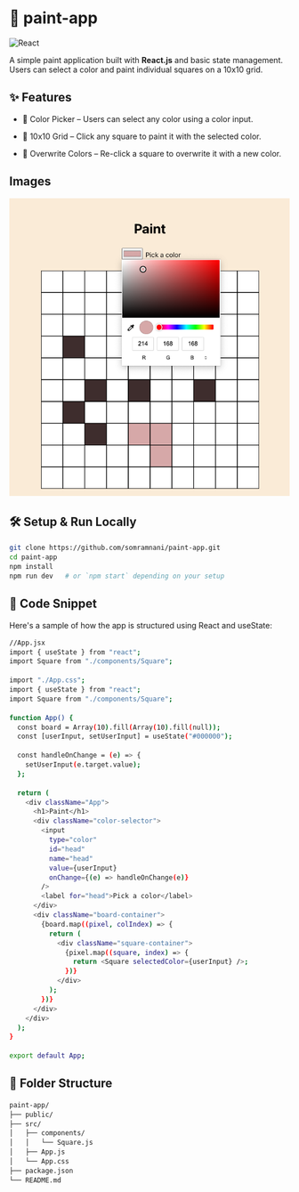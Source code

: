 # 🎨  paint-app
![React](https://img.shields.io/badge/React-61DAFB?style=for-the-badge&logo=react&logoColor=white)

A simple paint application built with **React.js** and basic state management. Users can select a color and paint individual squares on a 10x10 grid.

## ✨ Features
- 🎨 Color Picker – Users can select any color using a color input.

- 🧱 10x10 Grid – Click any square to paint it with the selected color.

- 🔄 Overwrite Colors – Re-click a square to overwrite it with a new color.


## Images
![](public/screenshot1.png)



## 🛠️ Setup & Run Locally
```bash
git clone https://github.com/somramnani/paint-app.git
cd paint-app
npm install
npm run dev   # or `npm start` depending on your setup
```


## 🧩 Code Snippet
Here's a sample of how the app is structured using React and useState:

```bash
//App.jsx
import { useState } from "react";
import Square from "./components/Square";

import "./App.css";
import { useState } from "react";
import Square from "./components/Square";

function App() {
  const board = Array(10).fill(Array(10).fill(null));
  const [userInput, setUserInput] = useState("#000000");

  const handleOnChange = (e) => {
    setUserInput(e.target.value);
  };

  return (
    <div className="App">
      <h1>Paint</h1>
      <div className="color-selector">
        <input
          type="color"
          id="head"
          name="head"
          value={userInput}
          onChange={(e) => handleOnChange(e)}
        />
        <label for="head">Pick a color</label>
      </div>
      <div className="board-container">
        {board.map((pixel, colIndex) => {
          return (
            <div className="square-container">
              {pixel.map((square, index) => {
                return <Square selectedColor={userInput} />;
              })}
            </div>
          );
        })}
      </div>
    </div>
  );
}

export default App;
```
## 📂 Folder Structure

```bash
paint-app/
├── public/
├── src/
│   ├── components/
│   │   └── Square.js
│   ├── App.js
│   └── App.css
├── package.json
└── README.md


```

